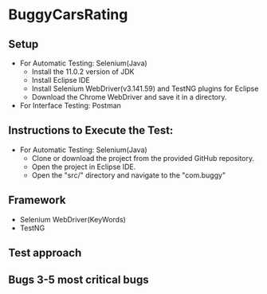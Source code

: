 # BuggyCarsRating

## Setup
+ For Automatic Testing: Selenium(Java)
  - Install the 11.0.2 version of JDK
  - Install Eclipse IDE
  - Install Selenium WebDriver(v3.141.59) and TestNG plugins for Eclipse
  - Download the Chrome WebDriver and save it in a directory.
+ For Interface Testing: Postman
## Instructions to Execute the Test:
+ For Automatic Testing: Selenium(Java)
  - Clone or download the project from the provided GitHub repository.
  - Open the project in Eclipse IDE.
  - Open the "src/" directory and navigate to the "com.buggy"
## Framework
+ Selenium WebDriver(KeyWords)
+ TestNG
## Test approach
## Bugs  3-5 most critical bugs
